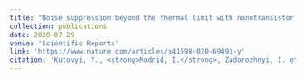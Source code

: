 ```yaml
---
title: "Noise suppression beyond the thermal limit with nanotransistor biosensors"
collection: publications
date: 2020-07-29
venue: 'Scientific Reports'
link: 'https://www.nature.com/articles/s41598-020-69493-y'
citation: 'Kutovyi, Y., <strong>Madrid, I.</strong>, Zadorozhnyi, I. et al. (2020) &quot;Noise suppression beyond the thermal limit with nanotransistor biosensors.&quot; <i>Sci Rep</i>. 10(12678).'
---
```

